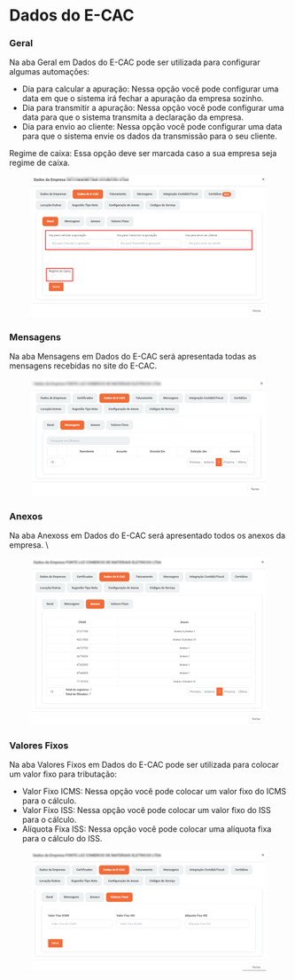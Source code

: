 # Dados do E-CAC

### Geral

Na aba Geral em Dados do E-CAC pode ser utilizada para configurar algumas automações:&#x20;

* Dia para calcular a apuração: Nessa opção você pode configurar uma data em que o sistema irá             fechar a apuração da empresa sozinho.&#x20;
* Dia para transmitir a apuração: Nessa opção você pode configurar uma data para que o sistema transmita a declaração da empresa.&#x20;
* Dia para envio ao cliente: Nessa opção você pode configurar uma data para que o sistema envie os dados da transmissão para o seu cliente.&#x20;

Regime de caixa: Essa opção deve ser marcada caso a sua empresa seja regime de caixa.&#x20;

<figure><img src="../../../.gitbook/assets/image (101).png" alt=""><figcaption></figcaption></figure>

### Mensagens&#x20;

Na aba Mensagens em Dados do E-CAC será apresentada todas as mensagens recebidas no site do E-CAC.&#x20;

<figure><img src="../../../.gitbook/assets/image (102).png" alt=""><figcaption></figcaption></figure>

### Anexos  <a href="#anexos" id="anexos"></a>

Na aba Anexoss em Dados do E-CAC será apresentado todos os anexos da empresa. \


<figure><img src="../../../.gitbook/assets/image (104).png" alt=""><figcaption></figcaption></figure>

### Valores Fixos&#x20;

Na aba Valores Fixos em Dados do E-CAC pode ser utilizada para colocar um valor fixo para tributação:&#x20;

* Valor Fixo ICMS: Nessa opção você pode colocar um valor fixo do ICMS para o cálculo.&#x20;
* Valor Fixo ISS: Nessa opção você pode colocar um valor fixo do ISS para o cálculo.&#x20;
* Alíquota Fixa ISS: Nessa opção você pode colocar uma alíquota fixa para o cálculo do ISS.&#x20;

<figure><img src="../../../.gitbook/assets/image (105).png" alt=""><figcaption></figcaption></figure>
